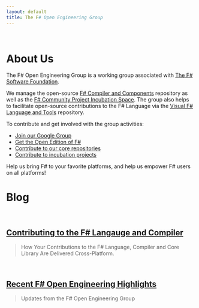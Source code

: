 ```yaml
---
layout: default
title: The F# Open Engineering Group
---
```


<br />

About Us
========

The F# Open Engineering Group is a working group associated with
[The F# Software Foundation](http://fsharp.org).


We manage the open-source [F# Compiler and Components](https://github.com/fsharp) repository as well
as the [F# Community Project Incubation Space](https://github.com/fsprojects).
The group also helps to facilitate open-source contributions to the F#
Language via the [Visual F# Language and Tools](https://visualfsharp.codeplex.com/) repository.


To contribute and get involved with the group activities:

* [Join our Google Group](http://groups.google.com/group/fsharp-opensource)
* [Get the Open Edition of F#](http://fsharp.org)
* [Contribute to our core repositories](http://github.com/fsharp)
* [Contribute to incubation projects](http://github.com/fsprojects)

Help us bring F# to your favorite platforms,  and help us empower F# users on all platforms!


Blog
====

<br />

[Contributing to the F# Langauge and Compiler](blog/2014/fsharp-contributions.html)
-----------------------------------------------------------------------------------

> How Your Contributions to the F# Language, Compiler and Core Library Are Delivered Cross-Platform.

<br />
 
[Recent F# Open Engineering Highlights](blog/2014/may-highlights.html)
----------------------------------------------------------------------

> Updates from the F# Open Engineering Group

<br />
 
